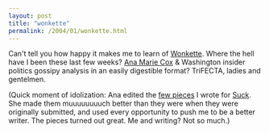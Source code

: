 ```yaml
---
layout: post
title: "wonkette"
permalink: /2004/01/wonkette.html
---
```


<p>Can't tell you how happy it makes me to learn of <a href="http://www.wonkette.com/">Wonkette</a>. Where the hell have I been these last few weeks? <a href="http://www.theanticmuse.com/">Ana Marie Cox</a> &amp; Washington insider politics gossipy analysis in an easily digestible format? TriFECTA, ladies and gentelmen. </p>

<p>(Quick moment of idolization: Ana edited the <a href="http://www.suck.com/fish/contributors/sippey/bio.html">few pieces</a> I wrote for <a href="http://www.suck.com/">Suck</a>. She made them muuuuuuuuch better than they were when they were originally submitted, and used every opportunity to push me to be a better writer. The pieces turned out great. Me and writing? Not so much.)</p>


